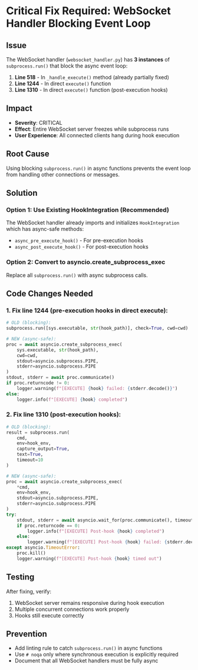 # Critical Fix Required: WebSocket Handler Blocking Event Loop

## Issue
The WebSocket handler (`websocket_handler.py`) has **3 instances** of `subprocess.run()` that block the async event loop:

1. **Line 518** - In `_handle_execute()` method (already partially fixed)
2. **Line 1244** - In direct `execute()` function 
3. **Line 1310** - In direct `execute()` function (post-execution hooks)

## Impact
- **Severity**: CRITICAL
- **Effect**: Entire WebSocket server freezes while subprocess runs
- **User Experience**: All connected clients hang during hook execution

## Root Cause
Using blocking `subprocess.run()` in async functions prevents the event loop from handling other connections or messages.

## Solution

### Option 1: Use Existing HookIntegration (Recommended)
The WebSocket handler already imports and initializes `HookIntegration` which has async-safe methods:
- `async_pre_execute_hook()` - For pre-execution hooks
- `async_post_execute_hook()` - For post-execution hooks

### Option 2: Convert to asyncio.create_subprocess_exec
Replace all `subprocess.run()` with async subprocess calls.

## Code Changes Needed

### 1. Fix line 1244 (pre-execution hooks in direct execute):
```python
# OLD (blocking):
subprocess.run([sys.executable, str(hook_path)], check=True, cwd=cwd)

# NEW (async-safe):
proc = await asyncio.create_subprocess_exec(
    sys.executable, str(hook_path),
    cwd=cwd,
    stdout=asyncio.subprocess.PIPE,
    stderr=asyncio.subprocess.PIPE
)
stdout, stderr = await proc.communicate()
if proc.returncode != 0:
    logger.warning(f"[EXECUTE] {hook} failed: {stderr.decode()}")
else:
    logger.info(f"[EXECUTE] {hook} completed")
```

### 2. Fix line 1310 (post-execution hooks):
```python
# OLD (blocking):
result = subprocess.run(
    cmd,
    env=hook_env,
    capture_output=True,
    text=True,
    timeout=10
)

# NEW (async-safe):
proc = await asyncio.create_subprocess_exec(
    *cmd,
    env=hook_env,
    stdout=asyncio.subprocess.PIPE,
    stderr=asyncio.subprocess.PIPE
)
try:
    stdout, stderr = await asyncio.wait_for(proc.communicate(), timeout=10)
    if proc.returncode == 0:
        logger.info(f"[EXECUTE] Post-hook {hook} completed")
    else:
        logger.warning(f"[EXECUTE] Post-hook {hook} failed: {stderr.decode()}")
except asyncio.TimeoutError:
    proc.kill()
    logger.warning(f"[EXECUTE] Post-hook {hook} timed out")
```

## Testing
After fixing, verify:
1. WebSocket server remains responsive during hook execution
2. Multiple concurrent connections work properly
3. Hooks still execute correctly

## Prevention
- Add linting rule to catch `subprocess.run()` in async functions
- Use `# noqa` only where synchronous execution is explicitly required
- Document that all WebSocket handlers must be fully async